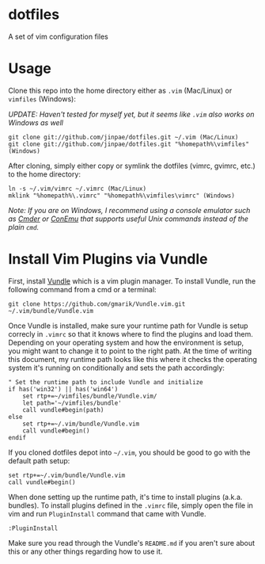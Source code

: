 # dotfiles
A set of vim configuration files

# Usage
Clone this repo into the home directory either as `.vim` (Mac/Linux) or `vimfiles` (Windows):

_UPDATE: Haven't tested for myself yet, but it seems like `.vim` also works on Windows as well_

    git clone git://github.com/jinpae/dotfiles.git ~/.vim (Mac/Linux)
    git clone git://github.com/jinpae/dotfiles.git "%homepath%\vimfiles" (Windows)

After cloning, simply either copy or symlink the dotfiles (vimrc, gvimrc, etc.) to the home directory:

    ln -s ~/.vim/vimrc ~/.vimrc (Mac/Linux)
    mklink "%homepath%\.vimrc" "%homepath%\vimfiles\vimrc" (Windows)

_Note: If you are on Windows, I recommend using a console emulator such as [Cmder](http://gooseberrycreative.com/cmder/) or [ConEmu](http://conemu.github.io/) that supports useful Unix commands instead of the plain `cmd`._

# Install Vim Plugins via Vundle
First, install [Vundle](https://github.com/gmarik/Vundle.vim) which is a vim plugin manager. To install Vundle, run the following command from a cmd or a terminal:

    git clone https://github.com/gmarik/Vundle.vim.git ~/.vim/bundle/Vundle.vim

Once Vundle is installed, make sure your runtime path for Vundle is setup correcly in `.vimrc` so that it knows where to find the plugins and load them. Depending on your operating system and how the environment is setup, you might want to change it to point to the right path. At the time of writing this document, my runtime path looks like this where it checks the operating system it's running on conditionally and sets the path accordingly:

    " Set the runtime path to include Vundle and initialize
    if has('win32') || has('win64')
    	set rtp+=~/vimfiles/bundle/Vundle.vim/
    	let path='~/vimfiles/bundle'
    	call vundle#begin(path)
    else
    	set rtp+=~/.vim/bundle/Vundle.vim
    	call vundle#begin()
    endif

If you cloned dotfiles depot into `~/.vim`, you should be good to go with the default path setup:

    set rtp+=~/.vim/bundle/Vundle.vim
    call vundle#begin()

When done setting up the runtime path, it's time to install plugins (a.k.a. bundles). To install plugins defined in the `.vimrc` file, simply open the file in vim and run `PluginInstall` command that came with Vundle.

    :PluginInstall

Make sure you read through the Vundle's `README.md` if you aren't sure about this or any other things regarding how to use it.
